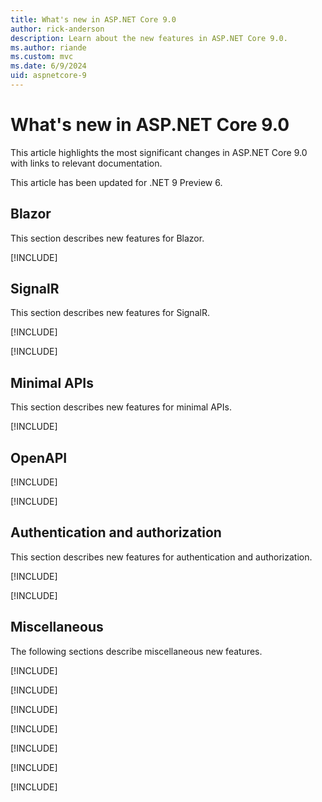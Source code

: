 ```yaml
---
title: What's new in ASP.NET Core 9.0
author: rick-anderson
description: Learn about the new features in ASP.NET Core 9.0.
ms.author: riande
ms.custom: mvc
ms.date: 6/9/2024
uid: aspnetcore-9
---
```

# What's new in ASP.NET Core 9.0

This article highlights the most significant changes in ASP.NET Core 9.0 with links to relevant documentation.

This article has been updated for .NET 9 Preview 6.

<!-- New content should be added to ~/aspnetcore-9/includes/newFeatureName.md files. This will help prevent merge conflicts in this file. -->

## Blazor

This section describes new features for Blazor.

[!INCLUDE[](~/release-notes/aspnetcore-9/includes/blazor.md)]

## SignalR

This section describes new features for SignalR.

[!INCLUDE[](~/release-notes/aspnetcore-9/includes/signalr.md)]

[!INCLUDE[](~/release-notes/aspnetcore-9/includes/signalrActivities.md)]

## Minimal APIs

This section describes new features for minimal APIs.

[!INCLUDE[](~/release-notes/aspnetcore-9/includes/status500.md)]

## OpenAPI

[!INCLUDE[](~/release-notes/aspnetcore-9/includes/openApi.md)]

[!INCLUDE[](~/release-notes/aspnetcore-9/includes/openAPI_completion.md)]

## Authentication and authorization

This section describes new features for authentication and authorization.

[!INCLUDE[](~/release-notes/aspnetcore-9/includes/oidccustomparms.md)]

[!INCLUDE[](~/release-notes/aspnetcore-9/includes/httpsysextendedauth.md)]

## Miscellaneous

The following sections describe miscellaneous new features.

[!INCLUDE[](~/release-notes/aspnetcore-9/includes/hybrid-cache.md)]

[!INCLUDE[](~/release-notes/aspnetcore-9/includes/endpoint-metadata.md)]

[!INCLUDE[](~/release-notes/aspnetcore-9/includes/debugger.md)]

[!INCLUDE[](~/release-notes/aspnetcore-9/includes/fix-for-503s.md)]

[!INCLUDE[](~/release-notes/aspnetcore-9/includes/web_asset_delivery.md)]

[!INCLUDE[](~/release-notes/aspnetcore-9/includes/asp0026.md)]

[!INCLUDE[](~/release-notes/aspnetcore-9/includes/optimize-file-delivery.md)]
